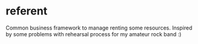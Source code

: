 # referent
Common business framework to manage renting some resources. Inspired by some problems with rehearsal process for my amateur rock band :)
